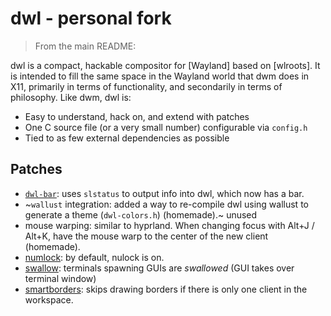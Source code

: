 # dwl - personal fork

> From the main README:

dwl is a compact, hackable compositor for [Wayland] based on [wlroots]. It is
intended to fill the same space in the Wayland world that dwm does in X11,
primarily in terms of functionality, and secondarily in terms of
philosophy. Like dwm, dwl is:

- Easy to understand, hack on, and extend with patches
- One C source file (or a very small number) configurable via `config.h`
- Tied to as few external dependencies as possible

## Patches

- [`dwl-bar`](https://codeberg.org/dwl/dwl-patches/src/branch/main/patches/bar): uses `slstatus` to output info into dwl, which now has a bar.
- ~`wallust` integration: added a way to re-compile dwl using wallust to generate a theme (`dwl-colors.h`) (homemade).~ unused
- mouse warping: similar to hyprland. When changing focus with Alt+J / Alt+K, have the mouse warp to the center of the new client (homemade).
- [numlock](https://codeberg.org/dwl/dwl-patches/src/branch/main/patches/numlock-capslock): by default, nulock is on.
- [swallow](https://codeberg.org/dwl/dwl-patches/src/branch/main/patches/swallow): terminals spawning GUIs are *swallowed* (GUI takes over terminal window)
- [smartborders](https://codeberg.org/dwl/dwl-patches/src/branch/main/patches/smartborders): skips drawing borders if there is only one client in the workspace.
